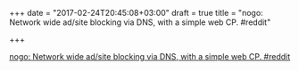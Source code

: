 +++
date = "2017-02-24T20:45:08+03:00"
draft = true
title = "nogo: Network wide ad/site blocking via DNS, with a simple web CP.  #reddit"

+++

<p><a href="https://t.co/31tS8Q7xVB">nogo: Network wide ad/site blocking via DNS, with a simple web CP.  #reddit</a></p>
